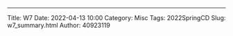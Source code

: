 ---
Title: W7
Date: 2022-04-13 10:00
Category: Misc
Tags: 2022SpringCD
Slug: w7_summary.html
Author: 40923119